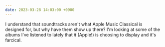 ```yaml
---
date: 2023-03-28 14:03:00 +0900
---
```


I understand that soundtracks aren't what Apple Music Classical is designed for, but why have them show up there? I'm looking at some of the albums I've listened to lately that _it_ (Apple!) is choosing to display and it's farcical.
